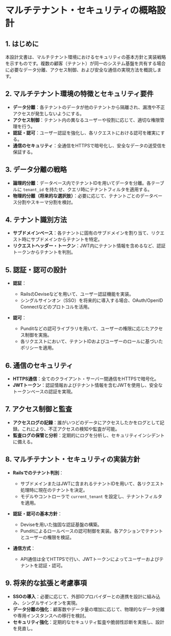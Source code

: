# マルチテナント・セキュリティの概略設計

## 1. はじめに
本設計文書は、マルチテナント環境におけるセキュリティの基本方針と実装戦略を示すものです。複数の顧客（テナント）が同一のシステム基盤を共有する場合に必要なデータ分離、アクセス制御、および安全な通信の実現方法を概説します。

## 2. マルチテナント環境の特徴とセキュリティ要件
- **データ分離**：各テナントのデータが他のテナントから隔離され、漏洩や不正アクセスが発生しないようにする。
- **アクセス制御**：テナント内の異なるユーザーや役割に応じて、適切な権限管理を行う。
- **認証・認可**：ユーザー認証を強化し、各リクエストにおける認可を確実にする。
- **通信のセキュリティ**：全通信をHTTPSで暗号化し、安全なデータの送受信を保証する。

## 3. データ分離の戦略
- **論理的分離**：データベース内でテナントIDを用いてデータを分離。各テーブルに `tenant_id` を持たせ、クエリ時にテナントフィルタを適用する。
- **物理的分離（将来的な選択肢）**：必要に応じて、テナントごとのデータベース分割やスキーマ分割を検討。

## 4. テナント識別方法
- **サブドメインベース**：各テナントに固有のサブドメインを割り当て、リクエスト時にサブドメインからテナントを特定。
- **リクエストヘッダー・トークン**：JWT内にテナント情報を含めるなど、認証トークンからテナントを判別。

## 5. 認証・認可の設計
- **認証**：  
  - RailsのDeviseなどを用いて、ユーザー認証機能を実装。
  - シングルサインオン（SSO）を将来的に導入する場合、OAuth/OpenID Connectなどのプロトコルを活用。
  
- **認可**：  
  - Punditなどの認可ライブラリを用いて、ユーザーの権限に応じたアクセス制御を実施。
  - 各リクエストにおいて、テナントIDおよびユーザーのロールに基づいたポリシーを適用。

## 6. 通信のセキュリティ
- **HTTPS通信**：全てのクライアント・サーバー間通信をHTTPSで暗号化。
- **JWTトークン**：認証情報およびテナント情報を含むJWTを使用し、安全なトークンベースの認証を実現。

## 7. アクセス制御と監査
- **アクセスログの記録**：誰がいつどのデータにアクセスしたかをログとして記録。これにより、不正アクセスの検知や監査が可能。
- **監査ログの保管と分析**：定期的にログを分析し、セキュリティインシデントに備える。

## 8. マルチテナント・セキュリティの実装方針
- **Railsでのテナント判別**：  
  - サブドメインまたはJWTに含まれるテナントIDを用いて、各リクエスト処理時に現在のテナントを決定。
  - モデルやコントローラで `current_tenant` を設定し、テナントフィルタを適用。
  
- **認証・認可の基本方針**：  
  - Deviseを用いた強固な認証基盤の構築。
  - Punditによるロールベースの認可制御を実装。各アクションでテナントとユーザーの権限を検証。

- **通信方式**：  
  - API通信は全てHTTPSで行い、JWTトークンによってユーザーおよびテナントを認証・認可。

## 9. 将来的な拡張と考慮事項
- **SSOの導入**：必要に応じて、外部IDプロバイダーとの連携を設計に組み込み、シングルサインオンを実現。
- **データ分離の強化**：顧客数やデータ量の増加に応じて、物理的なデータ分離や専用インスタンスへの移行を検討。
- **セキュリティ強化**：定期的なセキュリティ監査や脆弱性診断を実施し、設計を見直し。
